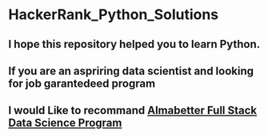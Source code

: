 # HackerRank_Python_Solutions
## I hope this repository helped you to learn Python.
## If you are an aspriring data scientist and looking for job garantedeed program
## I would Like to recommand [Almabetter Full Stack Data Science Program](https://grow.almabetter.com/auth/signup?referralCode=4M11C2&utm_source=referral)
